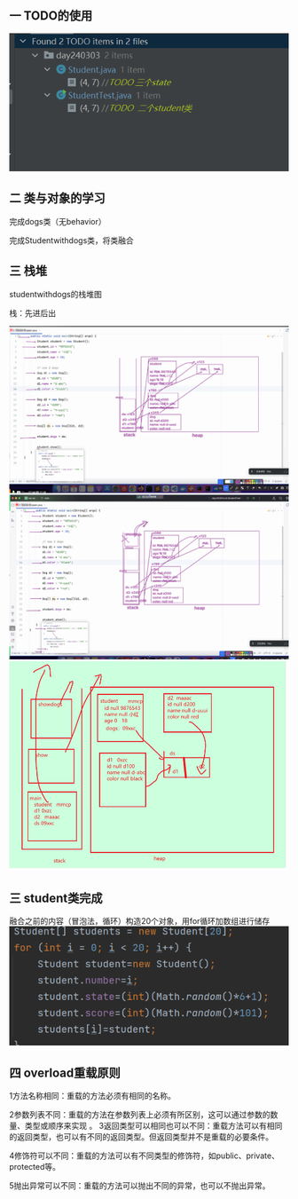 ## 一 TODO的使用
![img.png](img.png)
## 二  类与对象的学习
完成dogs类（无behavior）

完成Studentwithdogs类，将类融合
##  三 栈堆 
studentwithdogs的栈堆图

栈：先进后出

![img_1.png](img_1.png)
![img_2.png](img_2.png)
![img_3.png](img_3.png)

## 三 student类完成
融合之前的内容（冒泡法，循环）构造20个对象，用for循环加数组进行储存
![img_4.png](img_4.png)

## 四 overload重载原则
1方法名称相同：重载的方法必须有相同的名称。

2参数列表不同：重载的方法在参数列表上必须有所区别，这可以通过参数的数量、类型或顺序来实现
。
3返回类型可以相同也可以不同：重载方法可以有相同的返回类型，也可以有不同的返回类型。但返回类型并不是重载的必要条件。

4修饰符可以不同：重载的方法可以有不同类型的修饰符，如public、private、protected等。

5抛出异常可以不同：重载的方法可以抛出不同的异常，也可以不抛出异常。